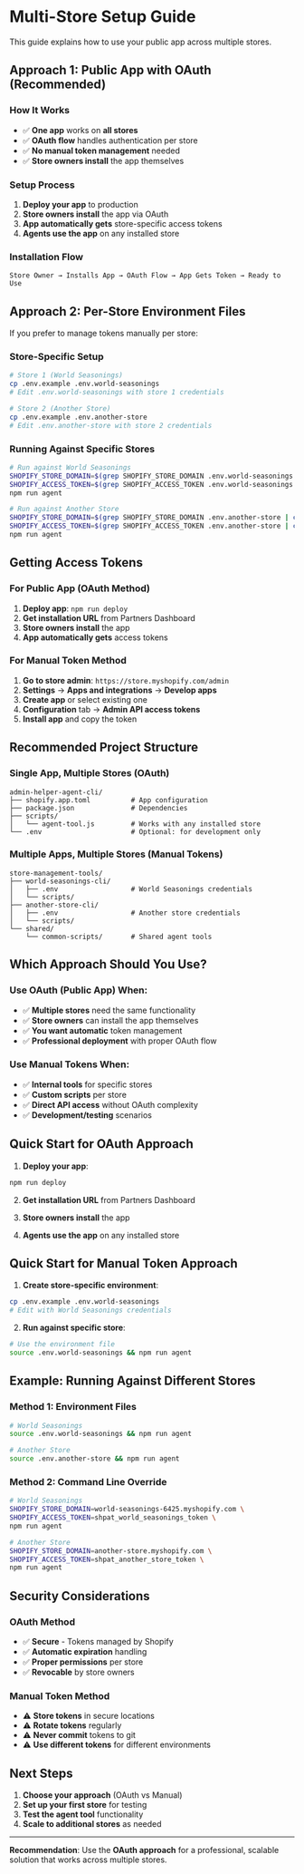 # Multi-Store Setup Guide

This guide explains how to use your public app across multiple stores.

## Approach 1: Public App with OAuth (Recommended)

### How It Works
- ✅ **One app** works on **all stores**
- ✅ **OAuth flow** handles authentication per store
- ✅ **No manual token management** needed
- ✅ **Store owners install** the app themselves

### Setup Process

1. **Deploy your app** to production
2. **Store owners install** the app via OAuth
3. **App automatically gets** store-specific access tokens
4. **Agents use the app** on any installed store

### Installation Flow
```
Store Owner → Installs App → OAuth Flow → App Gets Token → Ready to Use
```

## Approach 2: Per-Store Environment Files

If you prefer to manage tokens manually per store:

### Store-Specific Setup
```bash
# Store 1 (World Seasonings)
cp .env.example .env.world-seasonings
# Edit .env.world-seasonings with store 1 credentials

# Store 2 (Another Store)  
cp .env.example .env.another-store
# Edit .env.another-store with store 2 credentials
```

### Running Against Specific Stores
```bash
# Run against World Seasonings
SHOPIFY_STORE_DOMAIN=$(grep SHOPIFY_STORE_DOMAIN .env.world-seasonings | cut -d '=' -f2) \
SHOPIFY_ACCESS_TOKEN=$(grep SHOPIFY_ACCESS_TOKEN .env.world-seasonings | cut -d '=' -f2) \
npm run agent

# Run against Another Store
SHOPIFY_STORE_DOMAIN=$(grep SHOPIFY_STORE_DOMAIN .env.another-store | cut -d '=' -f2) \
SHOPIFY_ACCESS_TOKEN=$(grep SHOPIFY_ACCESS_TOKEN .env.another-store | cut -d '=' -f2) \
npm run agent
```

## Getting Access Tokens

### For Public App (OAuth Method)
1. **Deploy app**: `npm run deploy`
2. **Get installation URL** from Partners Dashboard
3. **Store owners install** the app
4. **App automatically gets** access tokens

### For Manual Token Method
1. **Go to store admin**: `https://store.myshopify.com/admin`
2. **Settings** → **Apps and integrations** → **Develop apps**
3. **Create app** or select existing one
4. **Configuration** tab → **Admin API access tokens**
5. **Install app** and copy the token

## Recommended Project Structure

### Single App, Multiple Stores (OAuth)
```
admin-helper-agent-cli/
├── shopify.app.toml          # App configuration
├── package.json              # Dependencies
├── scripts/
│   └── agent-tool.js         # Works with any installed store
└── .env                      # Optional: for development only
```

### Multiple Apps, Multiple Stores (Manual Tokens)
```
store-management-tools/
├── world-seasonings-cli/
│   ├── .env                  # World Seasonings credentials
│   └── scripts/
├── another-store-cli/
│   ├── .env                  # Another store credentials
│   └── scripts/
└── shared/
    └── common-scripts/       # Shared agent tools
```

## Which Approach Should You Use?

### Use OAuth (Public App) When:
- ✅ **Multiple stores** need the same functionality
- ✅ **Store owners** can install the app themselves
- ✅ **You want automatic** token management
- ✅ **Professional deployment** with proper OAuth flow

### Use Manual Tokens When:
- ✅ **Internal tools** for specific stores
- ✅ **Custom scripts** per store
- ✅ **Direct API access** without OAuth complexity
- ✅ **Development/testing** scenarios

## Quick Start for OAuth Approach

1. **Deploy your app**:
```bash
npm run deploy
```

2. **Get installation URL** from Partners Dashboard

3. **Store owners install** the app

4. **Agents use the app** on any installed store

## Quick Start for Manual Token Approach

1. **Create store-specific environment**:
```bash
cp .env.example .env.world-seasonings
# Edit with World Seasonings credentials
```

2. **Run against specific store**:
```bash
# Use the environment file
source .env.world-seasonings && npm run agent
```

## Example: Running Against Different Stores

### Method 1: Environment Files
```bash
# World Seasonings
source .env.world-seasonings && npm run agent

# Another Store
source .env.another-store && npm run agent
```

### Method 2: Command Line Override
```bash
# World Seasonings
SHOPIFY_STORE_DOMAIN=world-seasonings-6425.myshopify.com \
SHOPIFY_ACCESS_TOKEN=shpat_world_seasonings_token \
npm run agent

# Another Store
SHOPIFY_STORE_DOMAIN=another-store.myshopify.com \
SHOPIFY_ACCESS_TOKEN=shpat_another_store_token \
npm run agent
```

## Security Considerations

### OAuth Method
- ✅ **Secure** - Tokens managed by Shopify
- ✅ **Automatic expiration** handling
- ✅ **Proper permissions** per store
- ✅ **Revocable** by store owners

### Manual Token Method
- ⚠️ **Store tokens** in secure locations
- ⚠️ **Rotate tokens** regularly
- ⚠️ **Never commit** tokens to git
- ⚠️ **Use different tokens** for different environments

## Next Steps

1. **Choose your approach** (OAuth vs Manual)
2. **Set up your first store** for testing
3. **Test the agent tool** functionality
4. **Scale to additional stores** as needed

---

**Recommendation**: Use the **OAuth approach** for a professional, scalable solution that works across multiple stores.
